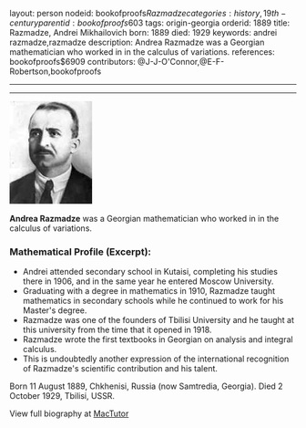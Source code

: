 layout: person
nodeid: bookofproofs$Razmadze
categories: history,19th-century
parentid: bookofproofs$603
tags: origin-georgia
orderid: 1889
title: Razmadze, Andrei Mikhailovich
born: 1889
died: 1929
keywords: andrei razmadze,razmadze
description: Andrea Razmadze was a Georgian mathematician who worked in in the calculus of variations.
references: bookofproofs$6909
contributors: @J-J-O'Connor,@E-F-Robertson,bookofproofs

---



---

![Razmadze.jpg](https://github.com/bookofproofs/bookofproofs.github.io/blob/main/_sources/_assets/images/portraits/Razmadze.jpg?raw=true)

**Andrea Razmadze** was a Georgian mathematician who worked in in the calculus of variations.

### Mathematical Profile (Excerpt):
* Andrei attended secondary school in Kutaisi, completing his studies there in 1906, and in the same year he entered Moscow University.
* Graduating with a degree in mathematics in 1910, Razmadze taught mathematics in secondary schools while he continued to work for his Master's degree.
* Razmadze was one of the founders of Tbilisi University and he taught at this university from the time that it opened in 1918.
* Razmadze wrote the first textbooks in Georgian on analysis and integral calculus.
* This is undoubtedly another expression of the international recognition of Razmadze's scientific contribution and his talent.

Born 11 August 1889, Chkhenisi, Russia (now Samtredia, Georgia). Died 2 October 1929, Tbilisi, USSR.

View full biography at [MacTutor](https://mathshistory.st-andrews.ac.uk/Biographies/Razmadze/)
